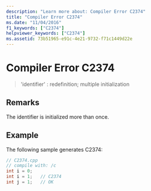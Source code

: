 ```yaml
---
description: "Learn more about: Compiler Error C2374"
title: "Compiler Error C2374"
ms.date: "11/04/2016"
f1_keywords: ["C2374"]
helpviewer_keywords: ["C2374"]
ms.assetid: 73b51965-e91c-4e21-9732-f71c1449d22e
---
```

# Compiler Error C2374

> 'identifier' : redefinition; multiple initialization

## Remarks

The identifier is initialized more than once.

## Example

The following sample generates C2374:

```cpp
// C2374.cpp
// compile with: /c
int i = 0;
int i = 1;   // C2374
int j = 1;   // OK
```
